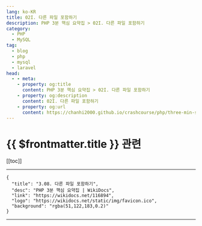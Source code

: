 ```yaml
---
lang: ko-KR
title: 02I. 다른 파일 포함하기
description: PHP 3분 핵심 요약집 > 02I. 다른 파일 포함하기
category: 
  - PHP
  - MySQL
tag: 
  - blog
  - php
  - mysql
  - laravel
head:
  - - meta:
    - property: og:title
      content: PHP 3분 핵심 요약집 > 02I. 다른 파일 포함하기
    - property: og:description
      content: 02I. 다른 파일 포함하기
    - property: og:url
      content: https://chanhi2000.github.io/crashcourse/php/three-min-summary/02-web/02I.html
---
```


# {{ $frontmatter.title }} 관련

[[toc]]

---

```component VPCard
{
  "title": "3.08. 다른 파일 포함하기",
  "desc": "PHP 3분 핵심 요약집 | WikiDocs",
  "link": "https://wikidocs.net/116894",
  "logo": "https://wikidocs.net/static/img/favicon.ico",
  "background": "rgba(51,122,183,0.2)"
}
```

---
